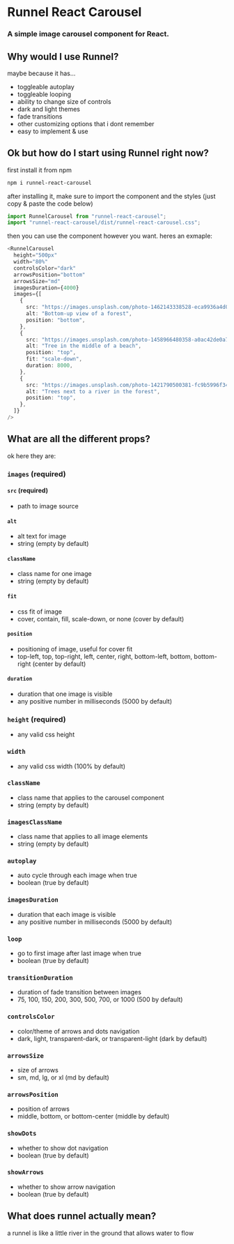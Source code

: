 # Runnel React Carousel

### A simple image carousel component for React.

## Why would I use Runnel?

maybe because it has...

- toggleable autoplay
- toggleable looping
- ability to change size of controls
- dark and light themes
- fade transitions
- other customizing options that i dont remember
- easy to implement & use

## Ok but how do I start using Runnel right now?

first install it from npm

```bash
npm i runnel-react-carousel
```

after installing it, make sure to import the component and the styles (just copy & paste the code below)

```ts
import RunnelCarousel from "runnel-react-carousel";
import "runnel-react-carousel/dist/runnel-react-carousel.css";
```

then you can use the component however you want. heres an exmaple:

```ts
<RunnelCarousel
  height="500px"
  width="80%"
  controlsColor="dark"
  arrowsPosition="bottom"
  arrowsSize="md"
  imagesDuration={4000}
  images={[
    {
      src: "https://images.unsplash.com/photo-1462143338528-eca9936a4d09?q=80&w=2670&auto=format&fit=crop&ixlib=rb-4.1.0&ixid=M3wxMjA3fDB8MHxwaG90by1wYWdlfHx8fGVufDB8fHx8fA%3D%3D",
      alt: "Bottom-up view of a forest",
      position: "bottom",
    },
    {
      src: "https://images.unsplash.com/photo-1458966480358-a0ac42de0a7a?q=80&w=2670&auto=format&fit=crop&ixlib=rb-4.1.0&ixid=M3wxMjA3fDB8MHxwaG90by1wYWdlfHx8fGVufDB8fHx8fA%3D%3D",
      alt: "Tree in the middle of a beach",
      position: "top",
      fit: "scale-down",
      duration: 8000,
    },
    {
      src: "https://images.unsplash.com/photo-1421790500381-fc9b5996f343?q=80&w=1287&auto=format&fit=crop&ixlib=rb-4.1.0&ixid=M3wxMjA3fDB8MHxwaG90by1wYWdlfHx8fGVufDB8fHx8fA%3D%3D",
      alt: "Trees next to a river in the forest",
      position: "top",
    },
  ]}
/>
```

## What are all the different props?

ok here they are:

### `images` (required)

#### `src` (required)

- path to image source

#### `alt`

- alt text for image
- string (empty by default)

#### `className`

- class name for one image
- string (empty by default)

#### `fit`

- css fit of image
- cover, contain, fill, scale-down, or none (cover by default)

#### `position`

- positioning of image, useful for cover fit
- top-left, top, top-right, left, center, right, bottom-left, bottom, bottom-right (center by default)

#### `duration`

- duration that one image is visible
- any positive number in milliseconds (5000 by default)

### `height` (required)

- any valid css height

### `width`

- any valid css width (100% by default)

### `className`

- class name that applies to the carousel component
- string (empty by default)

### `imagesClassName`

- class name that applies to all image elements
- string (empty by default)

### `autoplay`

- auto cycle through each image when true
- boolean (true by default)

### `imagesDuration`

- duration that each image is visible
- any positive number in milliseconds (5000 by default)

### `loop`

- go to first image after last image when true
- boolean (true by default)

### `transitionDuration`

- duration of fade transition between images
- 75, 100, 150, 200, 300, 500, 700, or 1000 (500 by default)

### `controlsColor`

- color/theme of arrows and dots navigation
- dark, light, transparent-dark, or transparent-light (dark by default)

### `arrowsSize`

- size of arrows
- sm, md, lg, or xl (md by default)

### `arrowsPosition`

- position of arrows
- middle, bottom, or bottom-center (middle by default)

### `showDots`

- whether to show dot navigation
- boolean (true by default)

### `showArrows`

- whether to show arrow navigation
- boolean (true by default)

## What does runnel actually mean?

a runnel is like a little river in the ground that allows water to flow
